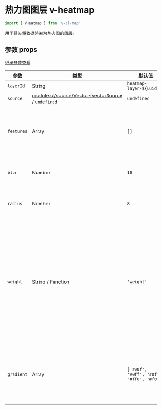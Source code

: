 # 热力图图层 v-heatmap

```javascript
import { VHeatmap } from 'v-ol-map'
```

用于将矢量数据渲染为热力图的图层。

## 参数 props

[继承参数查看](LAYER_PROPS.md)

| 参数         | 类型                                                                                                                                      | 默认值                                        | 描述                                                    |
|------------|-----------------------------------------------------------------------------------------------------------------------------------------|--------------------------------------------|-------------------------------------------------------|
| `layerId`  | String                                                                                                                                  | `heatmap-layer-${uuid()}`                  | 图层id                                                  |
| `source`   | [module:ol/source/Vector~VectorSource](https://openlayers.org/en/latest/apidoc/module-ol_source_Vector-VectorSource.html) / `undefined` | `undefined`                                | 资源。                                                   |
| `features` | Array                                                                                                                                   | `[]`                                       | 图层中的要素集合，单个要素参数参考：[feature](FEATURE_OPTS.md)          |
| `blur`     | Number                                                                                                                                  | `15`                                       | 以像素为单位的模糊大小。                                          |
| `radius`   | Number                                                                                                                                  | `8`                                        | 以像素为单位的半径大小。                                          |
| `weight`   | String /  Function                                                                                                                      | `'weight'`                                 | 用于权重的特征属性或从特征返回权重的函数。权重值的范围应为 0 到 1（超出范围的值将被限制在该范围内）。 |
| `gradient` | Array                                                                                                                                   | `['#00f', '#0ff', '#0f0', '#ff0', '#f00']` | 热力图的颜色渐变，指定为 CSS 颜色字符串数组。                             |

